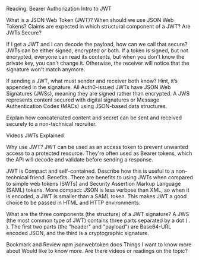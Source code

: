 Reading: Bearer Authorization
Intro to JWT

What is a JSON Web Token (JWT)?
When should we use JSON Web Tokens?
Claims are expected in which structural component of a JWT?
Are JWTs Secure?

If I get a JWT and I can decode the payload, how can we call that secure? JWTs can be either signed, encrypted or both. If a token is signed, but not encrypted, everyone can read its contents, but when you don't know the private key, you can't change it. Otherwise, the receiver will notice that the signature won't match anymore.

If sending a JWT, what must sender and receiver both know? Hint, it’s appended in the signature. All Auth0-issued JWTs have JSON Web Signatures (JWSs), meaning they are signed rather than encrypted. A JWS represents content secured with digital signatures or Message Authentication Codes (MACs) using JSON-based data structures.

Explain how concatenated content and secret can be sent and received securely to a non-technical recruiter.

Videos
JWTs Explained

Why use JWT? JWT can be used as an access token to prevent unwanted access to a protected resource. They're often used as Bearer tokens, which the API will decode and validate before sending a response.

JWT is Compact and self-contained. Describe how this is useful to a non-technical friend. Benefits. There are benefits to using JWTs when compared to simple web tokens (SWTs) and Security Assertion Markup Language (SAML) tokens. More compact: JSON is less verbose than XML, so when it is encoded, a JWT is smaller than a SAML token. This makes JWT a good choice to be passed in HTML and HTTP environments.

What are the three components (the structure) of a JWT signature? A JWS (the most common type of JWT) contains three parts separated by a dot ( . ). The first two parts (the "header" and "payload") are Base64-URL encoded JSON, and the third is a cryptographic signature.

Bookmark and Review
npm jsonwebtoken docs
Things I want to know more about
Would like to know more. Are there videos or readings on the topic?
